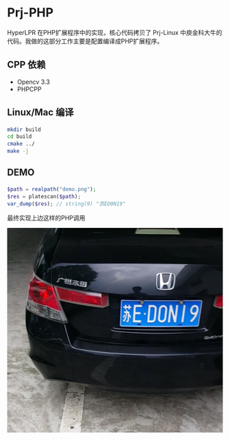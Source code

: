 
# Prj-PHP

HyperLPR 在PHP扩展程序中的实现，核心代码拷贝了 Prj-Linux 中庾金科大牛的代码。我做的这部分工作主要是配置编译成PHP扩展程序。

## CPP 依赖

+ Opencv 3.3
+ PHPCPP

## Linux/Mac 编译

```bash
mkdir build
cd build
cmake ../
make -j
```

## DEMO

```php
$path = realpath("demo.png"); 
$res = platescan($path);
var_dump($res); // string(9) "苏ED0N19"

```

最终实现上边这样的PHP调用

![image](./tests/demo.png)
